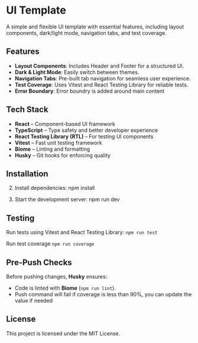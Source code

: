 # UI Template

A simple and flexible UI template with essential features, including layout components, dark/light mode, navigation tabs, and test coverage.

## Features

- **Layout Components**: Includes Header and Footer for a structured UI.
- **Dark & Light Mode**: Easily switch between themes.
- **Navigation Tabs**: Pre-built tab navigation for seamless user experience.
- **Test Coverage**: Uses Vitest and React Testing Library for reliable tests.
- **Error Boundary**: Error boundry is added around main content

## Tech Stack

- **React** – Component-based UI framework
- **TypeScript** – Type safety and better developer experience
- **React Testing Library (RTL)** – For testing UI components
- **Vitest** – Fast unit testing framework
- **Biome** – Linting and formatting
- **Husky** – Git hooks for enforcing quality

## Installation

2. Install dependencies:
   npm install

3. Start the development server:
   npm run dev

## Testing

Run tests using Vitest and React Testing Library:
`npm run test`

Run test coverage
`npm run coverage`

## Pre-Push Checks

Before pushing changes, **Husky** ensures:
- Code is linted with **Biome** (`npm run lint`).
- Push command will fail if coverage is less than 90%, you can update the value if needed

## License

This project is licensed under the MIT License.
